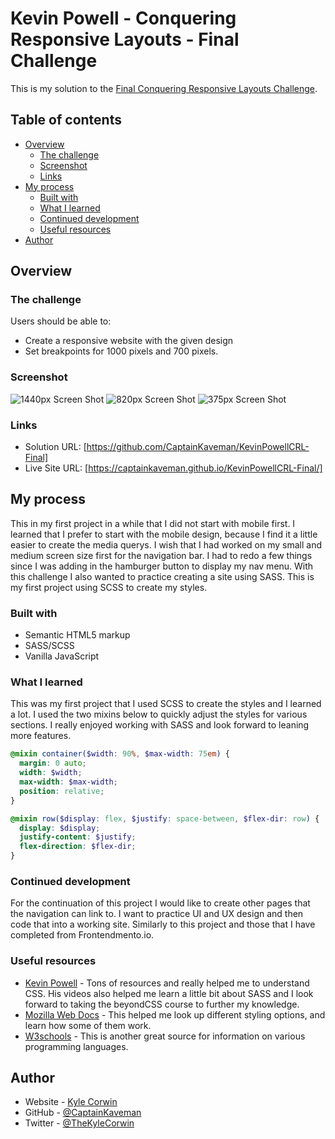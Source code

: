 # Kevin Powell - Conquering Responsive Layouts - Final Challenge

This is my solution to the [Final Conquering Responsive Layouts Challenge](https://courses.kevinpowell.co/conquering-responsive-layouts).

## Table of contents

- [Overview](#overview)
  - [The challenge](#the-challenge)
  - [Screenshot](#screenshot)
  - [Links](#links)
- [My process](#my-process)
  - [Built with](#built-with)
  - [What I learned](#what-i-learned)
  - [Continued development](#continued-development)
  - [Useful resources](#useful-resources)
- [Author](#author)

## Overview

### The challenge

Users should be able to:

- Create a responsive website with the given design
- Set breakpoints for 1000 pixels and 700 pixels.

### Screenshot

![1440px Screen Shot](./img/screenshots/full-size-resolution.png)
![820px Screen Shot](./img/screenshots/mid-size-preview.png)
![375px Screen Shot](./img/screenshots/sm-size-preview.png)

### Links

- Solution URL: [https://github.com/CaptainKaveman/KevinPowellCRL-Final]
- Live Site URL: [https://captainkaveman.github.io/KevinPowellCRL-Final/]

## My process

This in my first project in a while that I did not start with mobile first. I learned that I prefer to start with the mobile design, because I find it a little easier to create the media querys. I wish that I had worked on my small and medium screen size first for the navigation bar. I had to redo a few things since I was adding in the hamburger button to display my nav menu. With this challenge I also wanted to practice creating a site using SASS. This is my first project using SCSS to create my styles.

### Built with

- Semantic HTML5 markup
- SASS/SCSS
- Vanilla JavaScript

### What I learned

This was my first project that I used SCSS to create the styles and I learned a lot. I used the two mixins below to quickly adjust the styles for various sections. I really enjoyed working with SASS and look forward to leaning more features.

```scss
@mixin container($width: 90%, $max-width: 75em) {
  margin: 0 auto;
  width: $width;
  max-width: $max-width;
  position: relative;
}

@mixin row($display: flex, $justify: space-between, $flex-dir: row) {
  display: $display;
  justify-content: $justify;
  flex-direction: $flex-dir;
}
```

### Continued development

For the continuation of this project I would like to create other pages that the navigation can link to. I want to practice UI and UX design and then code that into a working site. Similarly to this project and those that I have completed from Frontendmento.io.

### Useful resources

- [Kevin Powell](https://www.youtube.com/kepowob) - Tons of resources and really helped me to understand CSS. His videos also helped me learn a little bit about SASS and I look forward to taking the beyondCSS course to further my knowledge.
- [Mozilla Web Docs](https://developer.mozilla.org/en-US/docs/Web) - This helped me look up different styling options, and learn how some of them work.
- [W3schools](w3schools.com) - This is another great source for information on various programming languages.

## Author

- Website - [Kyle Corwin](https://www.kylecor.win)
- GitHub - [@CaptainKaveman](https://github.com/CaptainKaveman)
- Twitter - [@TheKyleCorwin](https://www.twitter.com/TheKyleCorwin)
